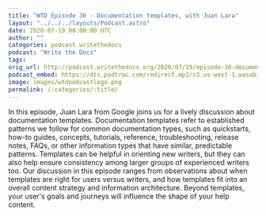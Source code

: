 ```yaml
---
title: "WTD Episode 30 - Documentation templates, with Juan Lara"
layout: "../../../layouts/Podcast.astro"
date: 2020-07-19 00:00:00 UTC
author: ""
categories: podcast writethedocs
podcast: "Write the Docs"
tags: 
orig_url: http://podcast.writethedocs.org/2020/07/19/episode-30-documentation-templates/
podcast_embed: https://dts.podtrac.com/redirect.mp3/s3.us-west-1.wasabisys.com/writethedocs-podcast/episode30_documentation_templates.mp3
image: images/wtdpodcastlogo.png
permalink: /:categories/:title/
---
```

In this episode, Juan Lara from Google joins us for a lively discussion about documentation templates. Documentation templates refer to established patterns we follow for common documentation types, such as quickstarts, how-to guides, concepts, tutorials, reference, troubleshooting, release notes, FAQs, or other information types that have similar, predictable patterns. Templates can be helpful in orienting new writers, but they can also help ensure consistency among larger groups of experienced writers too. Our discussion in this episode ranges from observations about when templates are right for users versus writers, and how templates fit into an overall content strategy and information architecture. Beyond templates, your user's goals and journeys will influence the shape of your help content.